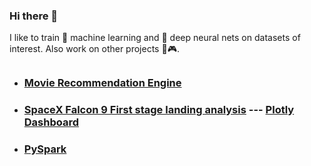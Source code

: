 ### Hi there 👋

I like to train 🤖 machine learning and 🧠 deep neural nets on datasets of interest. Also work on other projects 🎲🎮.

## 
* ### [Movie Recommendation Engine](https://github.com/abdulw352/Data-Science-Notebooks/blob/main/Movie%20Recommendation%20Engine.ipynb)
* ### [SpaceX Falcon 9 First stage landing analysis](https://github.com/abdulw352/IBM-Data-Science) --- [Plotly Dashboard](https://github.com/abdulw352/IBM-Data-Science/blob/main/spacex_dash_app.py)
* ### [PySpark](https://github.com/abdulw352/Data-Science-Notebooks/blob/main/Working%20with%20Data%20in%20Spark.ipynb)

<!--
**abdulw352/abdulw352** is a ✨ _special_ ✨ repository because its `README.md` (this file) appears on your GitHub profile.

Here are some ideas to get you started:

- 🔭 I’m currently working on ...
- 🌱 I’m currently learning ...
- 👯 I’m looking to collaborate on ...
- 🤔 I’m looking for help with ...
- 💬 Ask me about ...
- 📫 How to reach me: ...
- 😄 Pronouns: ...
- ⚡ Fun fact: ...
-->
